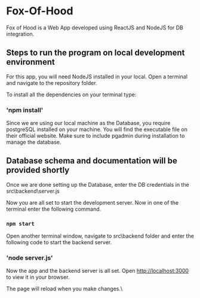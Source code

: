 # Fox-Of-Hood
Fox of Hood is a Web App developed using ReactJS and NodeJS for DB integration.

## Steps to run the program on local development environment

For this app, you will need NodeJS installed in your local. Open a terminal and navigate to the repository folder.

To install all the dependencies on your terminal type:
### 'npm install'

Since we are using our local machine as the Database, you require postgreSQL installed on your machine. You will find the executable file on their official website.
Make sure to include pgadmin during installation to manage the database.

## Database schema and documentation will be provided shortly

Once we are done setting up the Database, enter the DB credentials in the src\backend\server.js

Now you are all set to start the development server. Now in one of the terminal enter the following command.
### `npm start`


Open another terminal window, navigate to src\backend folder and enter the following code to start the backend server.
### 'node server.js'

Now the app and the backend server is all set.
Open [http://localhost:3000](http://localhost:3000) to view it in your browser.

The page will reload when you make changes.\

